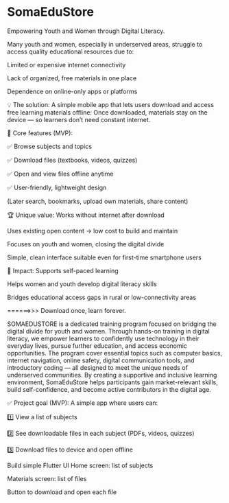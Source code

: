 # SomaEduStore
Empowering Youth and Women through Digital Literacy.

Many youth and women, especially in underserved areas, struggle to access quality educational resources due to:

Limited or expensive internet connectivity

Lack of organized, free materials in one place

Dependence on online-only apps or platforms


💡 The solution:
A simple mobile app that lets users download and access free learning materials offline:
Once downloaded, materials stay on the device — so learners don’t need constant internet.


🧩 Core features (MVP):

✅ Browse subjects and topics

✅ Download files (textbooks, videos, quizzes)

✅ Open and view files offline anytime

✅ User-friendly, lightweight design

(Later search, bookmarks, upload own materials, share content)



🏆 Unique value:
Works without internet after download

Uses existing open content → low cost to build and maintain

Focuses on youth and women, closing the digital divide

Simple, clean interface suitable even for first-time smartphone users



🚀 Impact:
Supports self-paced learning

Helps women and youth develop digital literacy skills

Bridges educational access gaps in rural or low-connectivity areas

======>>> Download once, learn forever.


SOMAEDUSTORE is a dedicated training program focused on bridging the digital divide for youth and women. Through hands-on training in digital literacy, we empower learners to confidently use technology in their everyday lives, pursue further education, and access economic opportunities. The program cover essential topics such as computer basics, internet navigation, online safety, digital communication tools, and introductory coding — all designed to meet the unique needs of underserved communities.
By creating a supportive and inclusive learning environment, SomaEduStore helps participants gain market-relevant skills, build self-confidence, and become active contributors in the digital age.

✅ Project goal (MVP):
A simple app where users can:

1️⃣ View a list of subjects

2️⃣ See downloadable files in each subject (PDFs, videos, quizzes)

3️⃣ Download files to device and open offline


 Build simple Flutter UI
Home screen: list of subjects

Materials screen: list of files

Button to download and open each file


